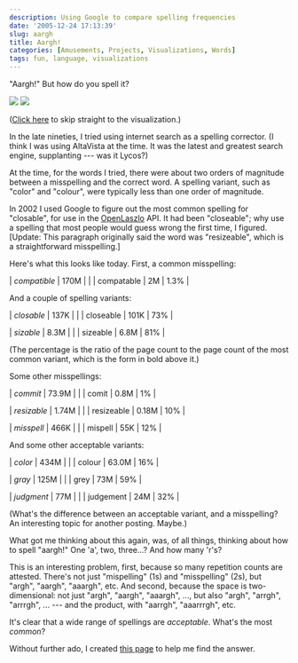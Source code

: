 ```yaml
---
description: Using Google to compare spelling frequencies
date: '2005-12-24 17:13:39'
slug: aargh
title: Aargh!
categories: [Amusements, Projects, Visualizations, Words]
tags: fun, language, visualizations
---
```


"Aargh!"  But how do you spell it?

![](http://images.osteele.com/2005/aargh-table-small.jpg)
![](http://images.osteele.com/2005/aargh-viz-small.jpg)

([Click here](https://osteele.com/words/aargh) to skip straight to the visualization.)

<!-- more -->

In the late nineties, I tried using internet search as a spelling corrector.  (I think I was using AltaVista at the time.  It was the latest and greatest search engine, supplanting --- was it Lycos?)

At the time, for the words I tried, there were about two orders of magnitude between a misspelling and the correct word.  A spelling variant, such as "color" and "colour", were typically less than one order of magnitude.

In 2002 I used Google to figure out the most common spelling for "closable", for use in the [OpenLaszlo](http://openlaszlo.org) API.  It had been "closeable"; why use a spelling that most people would guess wrong the first time, I figured.  [Update: This paragraph originally said the word was "resizeable", which is a straightforward misspelling.]

Here's what this looks like today.  First, a common misspelling:

| *compatible* | 170M |      |
| compatable   | 2M   | 1.3% |

And a couple of spelling variants:

| *closable* | 137K |        |
| closeable  | 101K | 73% |

| *sizable* | 8.3M |     |
| sizeable  | 6.8M | 81% |

(The percentage is the ratio of the page count to the page count of the most common variant, which is the form in bold above it.)

Some other misspellings:

| *commit* | 73.9M |    |
| comit    | 0.8M  | 1% |

| *resizable* | 1.74M |     |
| resizeable  | 0.18M | 10% |

| *misspell* | 466K |     |
| mispell    | 55K  | 12% |

And some other acceptable variants:

| *color* | 434M  |     |
| colour  | 63.0M | 16% |

| *gray* | 125M |     |
| grey   | 73M  | 59% |

| *judgment* | 77M |     |
| judgement  | 24M | 32% |

(What's the difference between an acceptable variant, and a misspelling?  An interesting topic for another posting.  Maybe.)

What got me thinking about this again, was, of all things, thinking about how to spell "aargh!"  One 'a', two, three...?  And how many 'r's?

This is an interesting problem, first, because so many repetition counts are attested.  There's not just "mispelling" (1s) and "misspelling" (2s), but "argh", "aargh", "aaargh", etc.  And second, because the space is two-dimensional:  not just "argh", "aargh", "aaargh", ..., but also "argh", "arrgh", "arrrgh", ... --- and the product, with "aarrgh", "aaarrrgh", etc.

It's clear that a wide range of spellings are _acceptable_.  What's the most _common_?

Without further ado, I created [this page](https://osteele.com/words/aargh) to help me find the answer.
